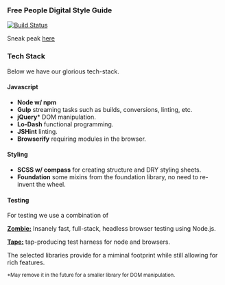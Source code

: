 ### Free People Digital Style Guide
[![Build Status](https://travis-ci.org/freepeople/styleguide.svg?branch=master)](https://travis-ci.org/freepeople/styleguide)

Sneak peak [here](https://rawgit.com/freepeople/styleguide/master/index.html)

### Tech Stack
Below we have our glorious tech-stack.

#### Javascript
* **Node w/ npm** 
* **Gulp** streaming tasks such as builds, conversions, linting, etc.
* **jQuery*** DOM manipulation.
* **Lo-Dash** functional programming.
* **JSHint** linting.
* **Browserify** requiring modules in the browser.

#### Styling
* **SCSS w/ compass** for creating structure and DRY styling sheets.
* **Foundation** some mixins from the foundation library, no need to re-invent the wheel.

#### Testing
For testing we use a combination of

[**Zombie:**](https://www.npmjs.org/package/zombie) Insanely fast, full-stack, headless browser testing using Node.js.

[**Tape:**](https://www.npmjs.org/package/tape) tap-producing test harness for node and browsers.

The selected libraries provide for a miminal footprint while still allowing for rich features.


<sub>*May remove it in the future for a smaller library for DOM manipulation.</sub>
